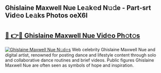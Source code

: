 ## Ghislaine Maxwell Nue Le𝚊k𝚎d N𝚞𝚍e - Part-srt Vid𝚎o Le𝚊ks Photos oeX6I

# <h2><a href="http://fb2sl0.evod.top/?m=Ghislaine+Maxwell+Nue">🔗 👉🔴 Ghislaine Maxwell Nue Vid𝚎o Ph𝚘t𝚘s</a></h2>

[![Ghislaine Maxwell Nue N𝚞d𝚎s](https://i.imgur.com/8V9OHl7.gif)](http://fb2sl0.evod.top/?m=Ghislaine+Maxwell+Nue)
Web celebrity Ghislaine Maxwell Nue and digital artist, renowned for posting dance and lifestyle content through solo and collaborative dance routines and brief videos. Public figures Ghislaine Maxwell Nue are often seen as symbols of hope and inspiration. 
